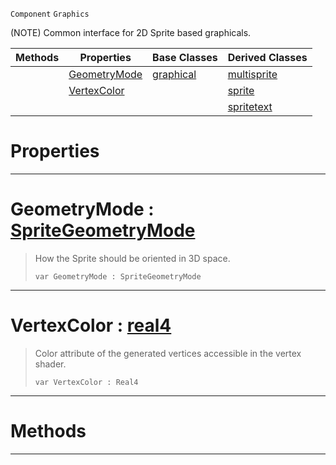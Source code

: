  `Component` `Graphics`



(NOTE) Common interface for 2D Sprite based graphicals.

|Methods|Properties|Base Classes|Derived Classes|
|---|---|---|---|
| |[ GeometryMode](basesprite.md#geometrymode-zilch-engine)|[graphical](graphical.md)|[multisprite](multisprite.md)|
| |[ VertexColor](basesprite.md#vertexcolor-zilch-engine)| |[sprite](sprite.md)|
| | | |[spritetext](spritetext.md)|


 #  Properties


---  
 #  GeometryMode : [SpriteGeometryMode](../enum_reference.md#spritegeometrymode)

> How the Sprite should be oriented in 3D space.
> ```TS:Nada
> var GeometryMode : SpriteGeometryMode


---  
 #  VertexColor : [real4](../nada_base_types/real4.md)

> Color attribute of the generated vertices accessible in the vertex shader.
> ```TS:Nada
> var VertexColor : Real4


---  
 #  Methods


---  
 

 